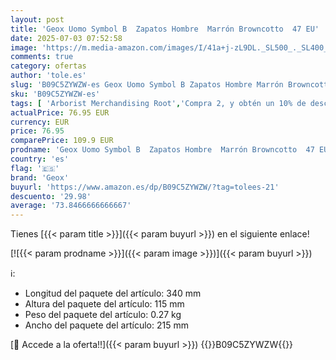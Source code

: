 ```yaml
---
layout: post
title: 'Geox Uomo Symbol B  Zapatos Hombre  Marrón Browncotto  47 EU'
date: 2025-07-03 07:52:58
image: 'https://m.media-amazon.com/images/I/41a+j-zL9DL._SL500_._SL400_.jpg'
comments: true
category: ofertas
author: 'tole.es'
slug: 'B09C5ZYWZW-es Geox Uomo Symbol B Zapatos Hombre Marrón Browncotto 47 EU'
sku: 'B09C5ZYWZW-es'
tags: [ 'Arborist Merchandising Root','Compra 2, y obtén un 10% de descuento','Compra 2, y obtén un 10% de descuento_Shoes1','Cupones','Moda','Moda Hombre','Self Service','Special Features Stores','c8538d25-3af9-48d3-aeff-5f3ce5572a36_0','c8538d25-3af9-48d3-aeff-5f3ce5572a36_6301','c8538d25-3af9-48d3-aeff-5f3ce5572a36_7901','geox','zapatos','🇪🇸', ]
actualPrice: 76.95 EUR
currency: EUR
price: 76.95
comparePrice: 109.9 EUR
prodname: 'Geox Uomo Symbol B  Zapatos Hombre  Marrón Browncotto  47 EU'
country: 'es'
flag: '🇪🇸'
brand: 'Geox'
buyurl: 'https://www.amazon.es/dp/B09C5ZYWZW/?tag=tolees-21'
descuento: '29.98'
average: '73.8466666666667'
---
```


Tienes [{{< param title >}}]({{< param buyurl >}}) en el siguiente enlace!

[![{{< param prodname >}}]({{< param image >}})]({{< param buyurl >}})

ℹ️:

- Longitud del paquete del artículo: 340 mm
- Altura del paquete del artículo: 115 mm
- Peso del paquete del artículo: 0.27 kg
- Ancho del paquete del artículo: 215 mm

[🛒 Accede a la oferta!!]({{< param buyurl >}})
{{<world>}}B09C5ZYWZW{{</world>}}
